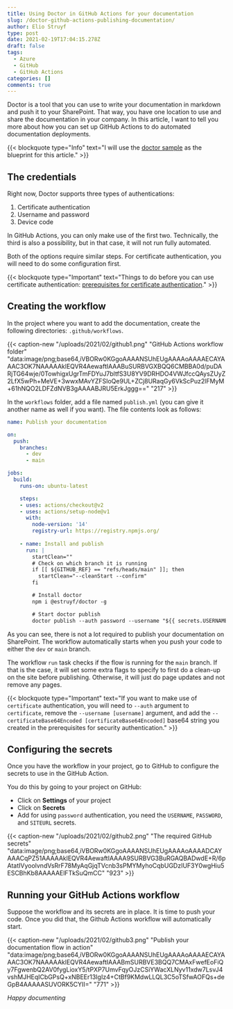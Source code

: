 ```yaml
---
title: Using Doctor in GitHub Actions for your documentation
slug: /doctor-github-actions-publishing-documentation/
author: Elio Struyf
type: post
date: 2021-02-19T17:04:15.278Z
draft: false
tags:
  - Azure
  - GitHub
  - GitHub Actions
categories: []
comments: true
---
```


Doctor is a tool that you can use to write your documentation in markdown and push it to your SharePoint. That way, you have one location to use and share the documentation in your company. In this article, I want to tell you more about how you can set up GitHub Actions to do automated documentation deployments.

{{< blockquote type="Info" text="I will use the [doctor sample](https://github.com/estruyf/doctor-sample) as the blueprint for this article." >}}

## The credentials

Right now, Doctor supports three types of authentications:

1. Certificate authentication
2. Username and password
3. Device code

In GitHub Actions, you can only make use of the first two. Technically, the third is also a possibility, but in that case, it will not run fully automated.

Both of the options require similar steps. For certificate authentication, you will need to do some configuration first.

{{< blockquote type="Important" text="Things to do before you can use certificate authentication: [prerequisites for certificate authentication](https://github.com/estruyf/doctor#certificate-authentication)." >}}

## Creating the workflow

In the project where you want to add the documentation, create the following directories: `.github/workflows`.

{{< caption-new "/uploads/2021/02/github1.png" "GitHub Actions workflow folder"  "data:image/png;base64,iVBORw0KGgoAAAANSUhEUgAAAAoAAAAECAYAAAC3OK7NAAAAAklEQVR4AewaftIAAABuSURBVGXBQQ6CMBBA0d/puDARjTG64wje/0TowhigxUgrTmFDYuJ7bltfS3U8YV9DRHDO4VWJfccQAysZUyZ2LfX5wPh+MeVE+3wwxMAvYZFSIoQe9UL+ZCj8URaqGy6VkScPuz2lFMyM+61hNQO2LDFZdNVB3gAAAABJRU5ErkJggg==" "217" >}}

In the `workflows` folder, add a file named `publish.yml` (you can give it another name as well if you want). The file contents look as follows:

```yaml
name: Publish your documentation

on:
  push:
    branches:
      - dev
      - main

jobs:
  build:
    runs-on: ubuntu-latest

    steps:
    - uses: actions/checkout@v2
    - uses: actions/setup-node@v1
      with:
        node-version: '14'
        registry-url: https://registry.npmjs.org/
  
    - name: Install and publish
      run: |
        startClean=""
        # Check on which branch it is running
        if [[ ${GITHUB_REF} == "refs/heads/main" ]]; then
          startClean="--cleanStart --confirm"
        fi

        # Install doctor
        npm i @estruyf/doctor -g

        # Start doctor publish
        doctor publish --auth password --username "${{ secrets.USERNAME }}" --password "${{ secrets.PASSWORD }}" -u "${{ secrets.SITEURL }}" $startClean
```

As you can see, there is not a lot required to publish your documentation on SharePoint. The workflow automatically starts when you push your code to either the `dev` or `main` branch.

The workflow `run` task checks if the flow is running for the `main` branch. If that is the case, it will set some extra flags to specify to first do a clean-up on the site before publishing. Otherwise, it will just do page updates and not remove any pages.

{{< blockquote type="Important" text="If you want to make use of `certificate` authentication, you will need to `--auth` argument to `certificate`, remove the `--username [username]` argument, and add the `--certificateBase64Encoded [certificateBase64Encoded]` base64 string you created in the prerequisites for security authentication." >}}

## Configuring the secrets

Once you have the workflow in your project, go to GitHub to configure the secrets to use in the GitHub Action.

You do this by going to your project on GitHub:

- Click on **Settings** of your project
- Click on **Secrets**
- Add for using `password` authentication, you need the `USERNAME`, `PASSWORD`, and `SITEURL` secrets.

{{< caption-new "/uploads/2021/02/github2.png" "The required GitHub secrets"  "data:image/png;base64,iVBORw0KGgoAAAANSUhEUgAAAAoAAAADCAYAAACqPZ51AAAAAklEQVR4AewaftIAAAA9SURBVG3BuRGAQBADwdE+R/6pAtatIVyoolvndVsRrF78MyAqGjqTVcnb3sPMYMyhoCqbUGDzIUF3Y0wgHiu5ESCBhKb8AAAAAElFTkSuQmCC" "923" >}}

## Running your GitHub Actions workflow

Suppose the workflow and its secrets are in place. It is time to push your code. Once you did that, the Github Actions workflow will automatically start.

{{< caption-new "/uploads/2021/02/github3.png" "Publish your documentation flow in action"  "data:image/png;base64,iVBORw0KGgoAAAANSUhEUgAAAAoAAAAECAYAAAC3OK7NAAAAAklEQVR4AewaftIAAABmSURBVE3BQQ7CMAxFwefEoFiQy7FgwenbQ2AV0fygLioxY5/tPXP7UmvFqyOJzCSiYWacXLNyv11xdw7LsvJ4vshMJHEqICbGPsQ+xNBEEr13IgIz4+CtBf9KMdwLLQL3C5oTSfwAOFQs+deGpB4AAAAASUVORK5CYII=" "771" >}}

*Happy documenting*
